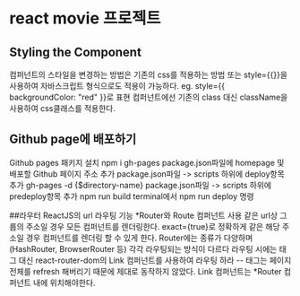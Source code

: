 # react movie 프로젝트

## Styling the Component
컴퍼넌트의 스타일을 변경하는 방법은 기존의 css를 적용하는 방법 또는 style={{}}을 사용하여 자바스크립트 형식으로도 적용이 가능하다. eg. style={{ backgroundColor: "red" }}로 표현
컴퍼넌트에선 기존의 class 대신 className을 사용하여 css클래스를 적용한다.

## Github page에 배포하기
Github pages 패키지 설치 npm i gh-pages
package.json파일에 homepage 및 배포할 Github 페이지 주소 추가
package.json파일 -> scripts 하위에 deploy항목 추가 gh-pages -d {$directory-name}
package.json파일 -> scripts 하위에 predeploy항목 추가 npm run build
terminal에서 npm run deploy 명령

##라우터
ReactJS의 url 라우팅 기능
*Router와 Route 컴퍼넌트 사용
같은 url상 그룹의 주소일 경우 모든 컴퍼넌트를 렌더링한다.
exact={true}로 정확하게 같은 해당 주소일 경우 컴퍼넌트를 렌더링 할 수 있게 한다.
Router에는 종류가 다양하며 (HashRouter, BrowserRouter 등) 각각 라우팅되는 방식이 다르다
라우팅 시에는 <a>태그 대신 react-router-dom의 Link 컴퍼넌트를 사용하여 라우팅 하라 -- <a>태그는 페이지 전체를 refresh 해버리기 때문에 제대로 동작하지 않았다.
Link 컴퍼넌트는 *Router 컴퍼넌트 내에 위치해야한다.
